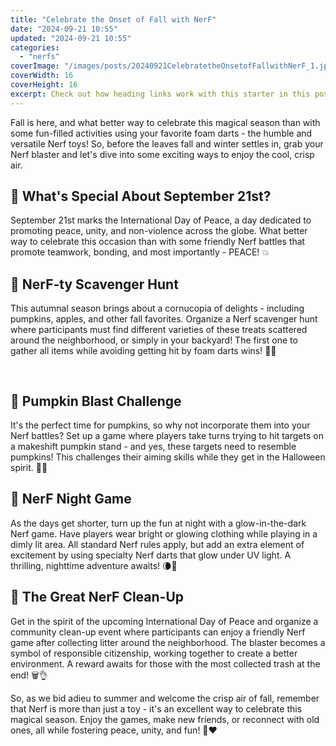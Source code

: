 ```yaml
---
title: "Celebrate the Onset of Fall with NerF"
date: "2024-09-21 10:55"
updated: "2024-09-21 10:55"
categories:
  - "nerfs"
coverImage: "/images/posts/20240921CelebratetheOnsetofFallwithNerF_1.jpg"
coverWidth: 16
coverHeight: 16
excerpt: Check out how heading links work with this starter in this post.
---
```


<script>
  import { base } from '$app/paths';
</script>


Fall is here, and what better way to celebrate this magical season than with some fun-filled activities using your favorite foam darts - the humble and versatile Nerf toys! So, before the leaves fall and winter settles in, grab your Nerf blaster and let's dive into some exciting ways to enjoy the cool, crisp air.

## 🙌 What's Special About September 21st?

September 21st marks the International Day of Peace, a day dedicated to promoting peace, unity, and non-violence across the globe. What better way to celebrate this occasion than with some friendly Nerf battles that promote teamwork, bonding, and most importantly - PEACE! 💥

## 🌾 NerF-ty Scavenger Hunt

This autumnal season brings about a cornucopia of delights - including pumpkins, apples, and other fall favorites. Organize a Nerf scavenger hunt where participants must find different varieties of these treats scattered around the neighborhood, or simply in your backyard! The first one to gather all items while avoiding getting hit by foam darts wins! 🎃🍂


<img class="cover-image" src="{base}/images/posts/20240921CelebratetheOnsetofFallwithNerF_2.jpg" alt="" style="aspect-ratio: 16 / 16;" width="16" height="16">

## 🎯 Pumpkin Blast Challenge

It's the perfect time for pumpkins, so why not incorporate them into your Nerf battles? Set up a game where players take turns trying to hit targets on a makeshift pumpkin stand - and yes, these targets need to resemble pumpkins! This challenges their aiming skills while they get in the Halloween spirit. 🎃🎯

## 🌟 NerF Night Game

As the days get shorter, turn up the fun at night with a glow-in-the-dark Nerf game. Have players wear bright or glowing clothing while playing in a dimly lit area. All standard Nerf rules apply, but add an extra element of excitement by using specialty Nerf darts that glow under UV light. A thrilling, nighttime adventure awaits! 🌘💛

## 🎉 The Great NerF Clean-Up

Get in the spirit of the upcoming International Day of Peace and organize a community clean-up event where participants can enjoy a friendly Nerf game after collecting litter around the neighborhood. The blaster becomes a symbol of responsible citizenship, working together to create a better environment. A reward awaits for those with the most collected trash at the end! 🗑️👌

So, as we bid adieu to summer and welcome the crisp air of fall, remember that Nerf is more than just a toy - it's an excellent way to celebrate this magical season. Enjoy the games, make new friends, or reconnect with old ones, all while fostering peace, unity, and fun! 🎉❤️